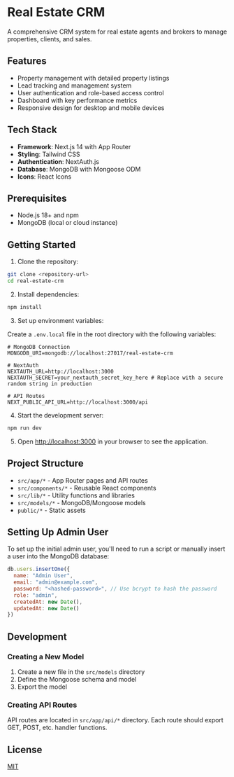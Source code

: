 # Real Estate CRM

A comprehensive CRM system for real estate agents and brokers to manage properties, clients, and sales.

## Features

- Property management with detailed property listings
- Lead tracking and management system
- User authentication and role-based access control
- Dashboard with key performance metrics
- Responsive design for desktop and mobile devices

## Tech Stack

- **Framework**: Next.js 14 with App Router
- **Styling**: Tailwind CSS
- **Authentication**: NextAuth.js
- **Database**: MongoDB with Mongoose ODM
- **Icons**: React Icons

## Prerequisites

- Node.js 18+ and npm
- MongoDB (local or cloud instance)

## Getting Started

1. Clone the repository:

```bash
git clone <repository-url>
cd real-estate-crm
```

2. Install dependencies:

```bash
npm install
```

3. Set up environment variables:

Create a `.env.local` file in the root directory with the following variables:

```
# MongoDB Connection
MONGODB_URI=mongodb://localhost:27017/real-estate-crm

# NextAuth
NEXTAUTH_URL=http://localhost:3000
NEXTAUTH_SECRET=your_nextauth_secret_key_here # Replace with a secure random string in production

# API Routes
NEXT_PUBLIC_API_URL=http://localhost:3000/api
```

4. Start the development server:

```bash
npm run dev
```

5. Open [http://localhost:3000](http://localhost:3000) in your browser to see the application.

## Project Structure

- `src/app/*` - App Router pages and API routes
- `src/components/*` - Reusable React components
- `src/lib/*` - Utility functions and libraries
- `src/models/*` - MongoDB/Mongoose models
- `public/*` - Static assets

## Setting Up Admin User

To set up the initial admin user, you'll need to run a script or manually insert a user into the MongoDB database:

```javascript
db.users.insertOne({
  name: "Admin User",
  email: "admin@example.com",
  password: "<hashed-password>", // Use bcrypt to hash the password
  role: "admin",
  createdAt: new Date(),
  updatedAt: new Date()
})
```

## Development

### Creating a New Model

1. Create a new file in the `src/models` directory
2. Define the Mongoose schema and model
3. Export the model

### Creating API Routes

API routes are located in `src/app/api/*` directory. Each route should export GET, POST, etc. handler functions.

## License

[MIT](LICENSE)

